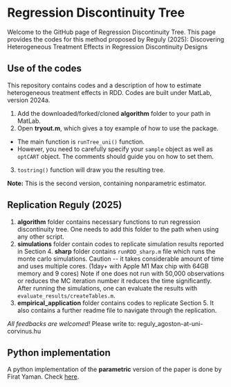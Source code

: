 # Regression Discontinuity Tree

Welcome to the GitHub page of Regression Discontinuity Tree. 
This page provides the codes for this method proposed by Reguly (2025): Discovering Heterogeneous Treatment Effects in Regression Discontinuity Designs


## Use of the codes

This repository contains codes and a description of how to estimate heterogeneous treatment effects in RDD. Codes are built under MatLab, version 2024a.

1. Add the downloaded/forked/cloned **algorithm** folder to your path in MatLab.
2. Open **tryout.m**, which gives a toy example of how to use the package.
  - The main function is `runTree_uni()` function.
  - However, you need to carefully specify your `sample` object as well as `optCART` object. The comments should guide you on how to set them.
3. `tostring()` function will draw you the resulting tree.
 
**Note:** This is the second version, containing nonparametric estimator.

## Replication Reguly (2025)

1. **algorithm** folder contains necessary functions to run regression discontinuity tree. One needs to add this folder to the path when using any other script.
2. **simulations** folder contain codes to replicate simulation results reported in Section 4. **sharp** folder contains `runRDD_sharp.m` file which runs the monte carlo simulations. Caution -- it takes considerable amount of time  and uses multiple cores. (1day+ with Apple M1 Max chip with 64GB memory and 9 cores) Note if one does not run with 50,000 observations or reduces the MC iteration number it reduces the time significantly. After running the simulations, one can evaluate the results with `evaluate_results/createTables.m`.
3. **empirical_application** folder contains codes to replicate Section 5. It also contains a further readme file to navigate through the replication.

*All feedbacks are welcomed!* Please write to: reguly_agoston-at-uni-corvinus.hu

## Python implementation

A python implementation of the **parametric** version of the paper is done by Firat Yaman. Check [here](https://www.firat-yaman.de/Codes.html).
